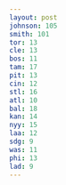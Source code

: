 ```yaml
---
layout: post
johnson: 105
smith: 101
tor: 13
cle: 13
bos: 11
tam: 17
pit: 13
cin: 12
stl: 16
atl: 10
bal: 18
kan: 14
nyy: 15
laa: 12
sdg: 9
was: 11
phi: 13
lad: 9
---
```

